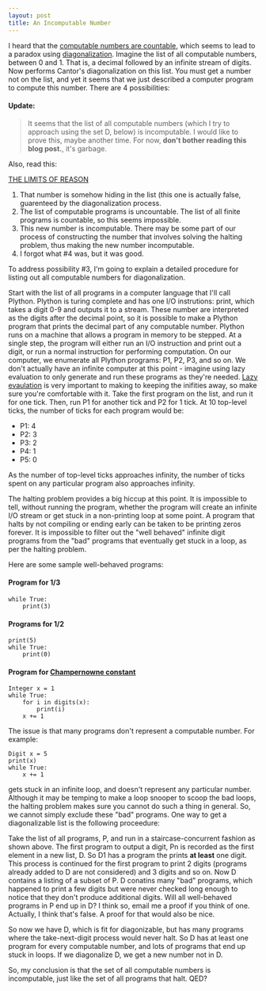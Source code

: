 ```yaml
---
layout: post
title: An Incomputable Number
---
```


I heard that the [computable numbers are countable](https://youtu.be/5TkIe60y2GI?t=287), which seems
to lead to a paradox using 
[diagonalization](https://en.wikipedia.org/wiki/Cantor%27s_diagonal_argument). Imagine the list of
all computable numbers, between 0 and 1. That is, a decimal followed by an infinite stream of
digits. Now performs Cantor's diagonalization on this list. You must get a number not on the list,
and yet it seems that we just described a computer program to compute this number. There are 4
possibilities: 

#### Update:

> It seems that the list of all computable numbers (which I try to approach using the set D, below)
> is incomputable. I would like to prove this, maybe another time. For now, **don't bother reading
> this blog post.**, it's garbage.

Also, read this:

[THE LIMITS OF REASON](https://web.archive.org/web/20170830004923/https://www.cs.auckland.ac.nz/~chaitin/sciamer3.html)



1. That number is somehow hiding in the list (this one is actually false, guarenteed by the
   diagonalization process.
2. The list of computable programs is uncountable. The list of all finite programs is countable, so
   this seems impossible.
3. This new number is incomputable. There may be some part of our process of constructing the number
   that involves solving the halting problem, thus making the new number incomputable.
4. I forgot what #4 was, but it was good.

To address possibility #3, I'm going to explain a detailed procedure for listing out all computable
numbers for diagonalization.

Start with the list of all programs in a computer language that I'll call Plython. Plython is turing
complete and has one I/O instrutions: print, which takes a digit 0-9 and outputs it to a stream.
These number are interpreted as the digits after the decimal point,
so it is possible to make a Plython program that prints the decimal part of any computable number.
Plython runs on a machine that allows a program in memory to be stepped. At a single step, the
program will either run an I/O instruction and print out a digit, or run a normal instruction for
performing computation. On our computer, we enumerate all Plython programs: P1, P2, P3, and so on.
We don't actually have an infinite computer at this point - imagine using lazy evaluation to only
generate and run these programs as they're needed. 
[Lazy evaulation](https://wiki.python.org/moin/Generators)
is very important to making to keeping the inifities away, so make sure you're comfortable with it.
Take the first program on the list, and run it for one tick. Then, run P1 for another tick and P2
for 1 tick. At 10 top-level ticks, the number of ticks for each program would be:

- P1: 4
- P2: 3
- P3: 2
- P4: 1
- P5: 0


As the number of top-level ticks approaches infinity, the number of ticks spent on any particular
program also approaches infinity.

The halting problem provides a big hiccup at this point. It is impossible to tell, without running
the program, whether the program will create an infinite I/O stream or get stuck in a non-printing
loop at some point. A program that halts by not compiling or ending early can be taken to be
printing zeros forever. It is impossible to filter out the "well behaved" infinite digit
programs from the "bad" programs that eventually get stuck in a loop, as per the halting problem.

Here are some sample well-behaved programs:

#### Program for 1/3

    while True:
        print(3)

#### Programs for 1/2

    print(5)
    while True:
        print(0)

#### Program for [Champernowne constant](https://en.wikipedia.org/wiki/Champernowne_constant)

    Integer x = 1
    while True:
        for i in digits(x):
            print(i)
        x += 1


The issue is that many programs don't represent a computable number. For example:

    Digit x = 5
    print(x)
    while True:
        x += 1

gets stuck in an infinite loop, and doesn't represent any particular number. Although it may be
temping to make a loop snooper to scoop the bad loops, the halting problem makes sure you cannot do
such a thing in general. So, we cannot simply exclude these "bad" programs. One way to get a
diagonalizable list is the following proceedure: 

Take the list of all programs, P, and run in a staircase-concurrent fashion as shown above. The first
program to output a digit, Pn is recorded as the first element in a new list, D. So D1 has a program
the prints **at least** one digit. This process is continued for the first program to print 2 digits
(programs already added to D are not considered) and 3 digits and so on. Now D contains a listing of
a subset of P. D conatins many "bad" programs, which happened to print a few digits but were never
checked long enough to notice that they don't produce additional digits. Will all well-behaved
programs in P end up in D? I think so, email me a proof if you think of one. Actually, I think
that's false. A proof for that would also be nice.

So now we have D, which is fit for diagonizable, but has many programs where the take-next-digit
process would never halt. So D has at least one program for every computable number, and lots of
programs that end up stuck in loops. If we diagonalize D, we get a new number not in D. 

So, my conclusion is that the set of all computable numbers is incomputable, just like the set of
all programs that halt. QED?


